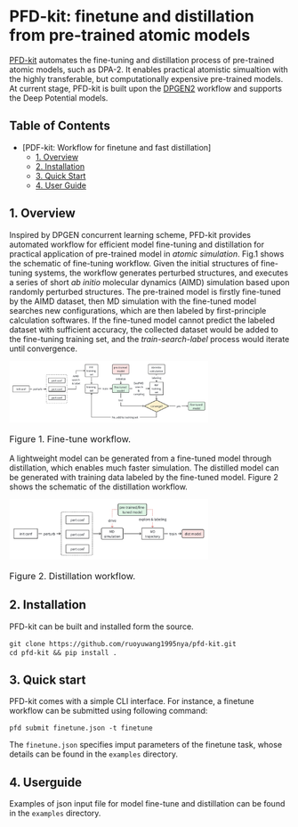 # PFD-kit: finetune and distillation from pre-trained atomic models
[PFD-kit](https://github.com/ruoyuwang1995nya/dp-distill) automates the fine-tuning and distillation process of pre-trained atomic models, such as DPA-2. It enables practical atomistic simualtion with the highly transferable, but computationally expensive pre-trained models. At current stage, PFD-kit is built upon the  [DPGEN2](https://github.com/deepmodeling/dpgen2) workflow and supports the Deep Potential models.

## Table of Contents

- [PDF-kit: Workflow for finetune and fast distillation]
  - [1. Overview](#1-overview)
  - [2. Installation](#2-installation)
  - [3. Quick Start](#3-quick-start)
  - [4. User Guide](#4-user-guide)

## 1. Overview
Inspired by DPGEN concurrent learning scheme, PFD-kit provides automated workflow for efficient model fine-tuning and distillation for practical application of pre-trained model in *atomic simulation*. Fig.1 shows the schematic of fine-tuning workflow. Given the initial structures of fine-tuning systems, the workflow generates perturbed structures, and executes a series of short *ab initio* molecular dynamics (AIMD) simulation based upon randomly perturbed structures. The pre-trained model is firstly fine-tuned by the AIMD dataset, then MD simulation with the fine-tuned model searches new configurations, which are then labeled by first-principle calculation softwares. If the fine-tuned model cannot predict the labeled dataset with sufficient accuracy, the collected dataset would be added to the fine-tuning training set, and the *train-search-label* process would iterate until convergence. 
<div>
    <img src="./docs/images/fine-tune.png" alt="Fig1" style="zoom: 35%;">
    <p style='font-size:1.0rem; font-weight:none'>Figure 1. Fine-tune workflow.</p>
</div>

A lightweight model can be generated from a fine-tuned model through distillation, which enables much faster simulation. The distilled model can be generated with training data labeled by the fine-tuned model. Figure 2 shows the schematic of the distillation workflow.
 <div>
    <img src="./docs/images/distillation.png" alt="Fig2" style="zoom: 35%;">
    <p style='font-size:1.0rem; font-weight:none'>Figure 2. Distillation workflow.</p>
</div>

## 2. Installation
PFD-kit can be built and installed form the source.
```shell
git clone https://github.com/ruoyuwang1995nya/pfd-kit.git
cd pfd-kit && pip install .
```

## 3. Quick start
PFD-kit comes with a simple CLI interface. For instance, a finetune workflow can be submitted using following command:
```shell
pfd submit finetune.json -t finetune
```
The `finetune.json` specifies imput parameters of the finetune task, whose details can be found in the `examples` directory. 

## 4. Userguide
Examples of json input file for model fine-tune and distillation can be found in the `examples` directory. 